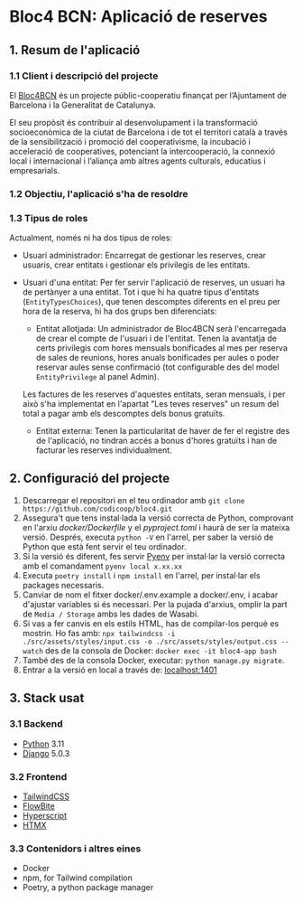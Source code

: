 # Bloc4 BCN: Aplicació de reserves

## 1. Resum de l'aplicació

### 1.1 Client i descripció del projecte

El [Bloc4BCN](https://bloc4.coop/) és un projecte públic-cooperatiu finançat per l’Ajuntament de Barcelona i la Generalitat de Catalunya.

El seu propòsit és contribuir al desenvolupament i la transformació socioeconòmica de la ciutat de Barcelona i de tot el territori català a través de la sensibilització i promoció del cooperativisme, la incubació i acceleració de cooperatives, potenciant la intercooperació, la connexió local i internacional i l’aliança amb altres agents culturals, educatius i empresarials.

### 1.2 Objectiu, l'aplicació s'ha de resoldre

### 1.3 Tipus de roles

Actualment, només ni ha dos tipus de roles:

- Usuari administrador: Encarregat de gestionar les reserves, crear usuaris, crear entitats i gestionar els privilegis de les entitats.

- Usuari d'una entitat: Per fer servir l'aplicació de reserves, un usuari ha de pertànyer a una entitat. Tot i que hi ha quatre tipus d'entitats (`EntityTypesChoices`), que tenen descomptes diferents en el preu per hora de la reserva, hi ha dos grups ben diferenciats:

  - Entitat allotjada: Un administrador de Bloc4BCN serà l'encarregada de crear el compte de l'usuari i de l'entitat. Tenen la avantatja de certs privilegis com hores mensuals bonificades al mes per reserva de sales de reunions, hores anuals bonificades per aules o poder reservar aules sense confirmació (tot configurable des del model `EntityPrivilege` al panel Admin).

  Les factures de les reserves d'aquestes entitats, seran mensuals, i per això s'ha implementat en l'apartat "Les teves reserves" un resum del total a pagar amb els descomptes dels bonus gratuïts.

  - Entitat externa: Tenen la particularitat de haver de fer el registre des de l'aplicació, no tindran accés a bonus d'hores gratuïts i han de facturar les reserves individualment.

## 2. Configuració del projecte

1. Descarregar el repositori en el teu ordinador amb `git clone https://github.com/codicoop/bloc4.git`
2. Assegura't que tens instal·lada la versió correcta de Python, comprovant en l'arxiu _docker/Dockerfile_ y el _pyproject.toml_ i haurà de ser la mateixa versió. Després, executa `python -V` en l'arrel, per saber la versió de Python que està fent servir el teu ordinador.
3. Si la versió és diferent, fes servir [Pyenv](https://github.com/pyenv/pyenv) per instal·lar la versió correcta amb el comandament `pyenv local x.xx.xx`
4. Executa `poetry install` i `npm install` en l'arrel, per instal·lar els packages necessaris.
5. Canviar de nom el fitxer docker/.env.example a docker/.env, i acabar d'ajustar variables si és necessari. Per la pujada d'arxius, omplir la part de `Media / Storage` ambs les dades de Wasabi.
6. Si vas a fer canvis en els estils HTML, has de compilar-los perquè es mostrin. Ho fas amb: `npx tailwindcss -i ./src/assets/styles/input.css -o ./src/assets/styles/output.css --watch` des de la consola de Docker: `docker exec -it bloc4-app bash`
7. També des de la consola Docker, executar: `python manage.py migrate`.
8. Entrar a la versió en local a través de: [localhost:1401](http://localhost:1401)

## 3. Stack usat

### 3.1 Backend

- [Python](https://www.python.org/) 3.11
- [Django](https://www.djangoproject.com/) 5.0.3

### 3.2 Frontend

- [TailwindCSS](https://tailwindcss.com/)
- [FlowBite](https://github.com/themesberg/flowbite)
- [Hyperscript](https://hyperscript.org/)
- [HTMX](https://htmx.org/)

### 3.3 Contenidors i altres eines

- Docker
- npm, for Tailwind compilation
- Poetry, a python package manager
